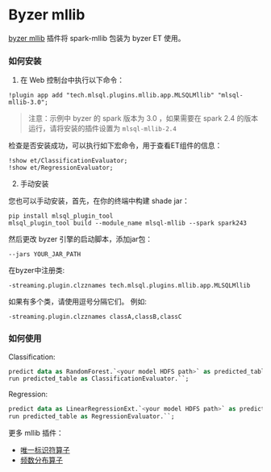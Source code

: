 # Byzer mllib

[byzer mllib](https://github.com/byzer-org/byzer-extension/tree/master/mlsql-mllib) 插件将 spark-mllib 包装为 byzer ET 使用。

### 如何安装

1. 在 Web 控制台中执行以下命令：

```
!plugin app add "tech.mlsql.plugins.mllib.app.MLSQLMllib" "mlsql-mllib-3.0";
```

> 注意：示例中 byzer 的 spark 版本为 3.0 ，如果需要在 spark 2.4 的版本运行，请将安装的插件设置为 `mlsql-mllib-2.4`

检查是否安装成功，可以执行如下宏命令，用于查看ET组件的信息：

```
!show et/ClassificationEvaluator;
!show et/RegressionEvaluator;
```

2. 手动安装

您也可以手动安装，首先，在你的终端中构建 shade jar：

```shell
pip install mlsql_plugin_tool
mlsql_plugin_tool build --module_name mlsql-mllib --spark spark243
```

然后更改 byzer 引擎的启动脚本，添加jar包：

```
--jars YOUR_JAR_PATH
```

在byzer中注册类:

```
-streaming.plugin.clzznames tech.mlsql.plugins.mllib.app.MLSQLMllib
```

如果有多个类，请使用逗号分隔它们。 例如:

```
-streaming.plugin.clzznames classA,classB,classC
```

### 如何使用

Classification:

```sql
predict data as RandomForest.`<your model HDFS path>` as predicted_table;
run predicted_table as ClassificationEvaluator.``;
```

Regression:

```sql
predict data as LinearRegressionExt.`<your model HDFS path>` as predicted_table;
run predicted_table as RegressionEvaluator.``;
```

更多 mllib 插件：

- [唯一标识符算子](/byzer-lang/zh-cn/ml/eda/UniqueIdentifier.md)
- [频数分布算子](/byzer-lang/zh-cn/ml/eda/DescriptiveMetrics.md)
